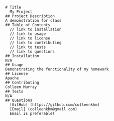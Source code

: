 
    # Title 
      My Project
    ## Project Description 
    A demonstration for class
    ## Table of Contents
      // link to installation
      // link to usage
      // link to license
      // link to contributing
      // link to tests
      // link to questions
    ## Installation
    N/A
    ## Usage
    Demonstrating the functionality of my homework
    ## License
    Apache
    ## Contributing
    Colleen Murray
    ## Tests
    N/A
    ## Questions
      [GitHub] (https://github.com/colleenkhm)
      [Email] (colleenkhm@gmail.com)
      Email is preferable!
  